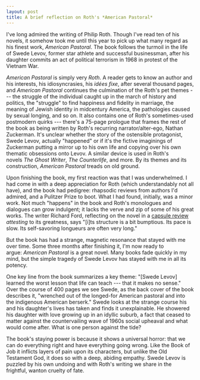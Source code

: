 ```yaml
---
layout: post
title: A brief reflection on Roth's *American Pastoral*
---
```


I've long admired the writing of Philip Roth. Though I've read ten of his novels, it somehow took me until this year to pick up what many regard as his finest work, *American Pastoral*. The book follows the turmoil in the life of Swede Levov, former star athlete and successful businessman, after his daughter commits an act of political terrorism in 1968 in protest of the Vietnam War.

*American Pastoral* is simply very *Roth*. A reader gets to know an author and his interests, his idiosyncrasies, his *idées fixe*, after several thousand pages, and *American Pastoral* continues the culmination of the Roth's pet themes --- the struggle of the individual caught up in the march of history and politics, the "struggle" to find happiness and fidelity in marriage, the meaning of Jewish identity in midcentury America, the pathologies caused by sexual longing, and so on. It also contains one of Roth's sometimes-used postmodern quirks --- there's a 75-page prologue that frames the rest of the book as being written by Roth's recurring narrator/alter-ego, Nathan Zuckerman. It's unclear whether the story of the ostensible protagonist, Swede Levov, actually "happened" or if it's the fictive imaginings of Zuckerman putting a mirror up to his own life and copying over his own thematic obsessions onto Levov. A similar device is used in Roth's novels *The Ghost Writer*, *The Counterlife*, and more. By its themes and its construction, *American Pastoral* treads on old ground.

Upon finishing the book, my first reaction was that I was underwhelmed. I had come in with a deep appreciation for Roth (which understandably not all have), and the book had pedigree: rhapsodic reviews from authors I'd admired, and a Pulitzer Prize to boot. What I had found, initially, was a minor work. Not much "happens" in the book and Roth's monologues and dialogues can grow indulgent; it lacks the verve and zip of some of his great works. The writer Richard Ford, reflecting on the novel in a [capsule review](https://www.nytimes.com/2018/05/25/books/philip-roths-best-book.html) *attesting* to its greatness, says "[i]ts structure is a bit bumptious. Its pace is slow. Its self-savoring longueurs are often very long."

But the book has had a strange, magnetic resonance that stayed with me over time. Some three months after finishing it, I'm now ready to argue: *American Pastoral* is a great novel. Many books fade quickly in my mind, but the simple tragedy of Swede Levov has stayed with me in all its potency.

One key line from the book summarizes a key theme: "[Swede Levov] learned the worst lesson that life can teach --- that it makes no sense." Over the course of 400 pages we see Swede, as the back cover of the book describes it, "wrenched out of the longed-for American pastoral and into the indigenous American berserk." Swede looks at the strange course his and his daughter's lives has taken and finds it unexplainable. He showered his daughter with love growing up in an idyllic suburb, a fact that ceased to matter against the countervailing wave of 1960s social upheaval and what would come after. What is one person against the tide?

The book's staying power is because it shows a universal horror: that we can do everything right and have everything going wrong. Like the Book of Job it inflicts layers of pain upon its characters, but unlike the Old Testament God, it does so with a deep, abiding empathy. Swede Levov is puzzled by his own undoing and with Roth's writing we share in the frightful, wanton cruelty of fate.
